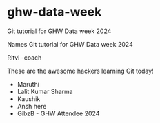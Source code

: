 # ghw-data-week

Git tutorial for GHW Data week 2024

Names
Git tutorial for GHW Data week 2024

Ritvi -coach

These are the awesome hackers learning Git today!

- Maruthi
- Lalit Kumar Sharma
- Kaushik
- Ansh here
- GibzB - GHW Attendee 2024

